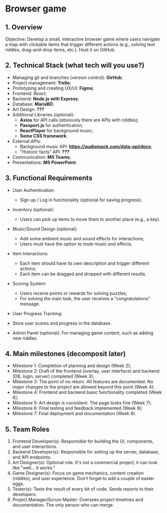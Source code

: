 # Browser game <!-- some cool name later-->

## 1. Overview

Objective: Develop a small, interactive browser game where users navigate a map with clickable items that trigger different actions (e.g., solving text riddles, drag-and-drop items, etc.). Host it on GitHub.

## 2. Technical Stack (what tech will you use?)

- Managing git and branches (version control): **GirHub**;
- Project management: **Trello**;
- Prototyping and creating UX/UI: **Figma**;
- Frontend: _React_;
- Backend: **Node.js with Express**;
- Database: **MariaBD**;
- Art Design: **???** <!-- I think that Saara can suggest something -->
- Additional Libraries (optional):
  - **Axios** for API calls (obviously there are APIs with riddles);
  - **Passport.js** for authentication;
  - **ReactPlayer** for background music;
  - **Some CSS framework**.<!-- Ask Margit on Wednesday -->
- External APIs:
  - Background music API: **https://audiomack.com/data-api/docs**;
  - "Historic facts" API: **???** <!-- Stefanie will look for some -->
- Communication: **MS Teams**;
- Presentations: **MS PowerPoint**.

## 3. Functional Requirements

- User Authentication:

  - Sign up / Log in functionality (optional for saving progress).

- Inventory (optional):

  - Users can pick up items to move them to another place (e.g., a key).

- Music/Sound Design (optional):

  - Add some ambient music and sound effects for interactions;
  - Users must have the option to mute music and effects.

- Item Interactions:

  - Each item should have its own description and trigger different actions;
  - Each item can be dragged and dropped with different results.

- Scoring System:

  - Users receive points or rewards for solving puzzles;
  - For solving the main task, the user receives a "congratulations" message.

- User Progress Tracking:

- Store user scores and progress in the database.
- Admin Panel (optional): For managing game content, such as adding new riddles.

## 4. Main milestones (decomposit later)

- Milestone 1: Completion of planning and design (Week 2);
- Milestone 2: Draft of the frontend (overlay, user interface) and backend (DB, login, server) completed (Week 3);
- Milestone 3: The point of no return. All features are documented. No major changes to the project are allowed beyond this point (Week 4);
- Milestone 4: Frontend and backend basic functionality completed (Week 6);
- Milestone 5: Art design is consistent. The page looks fine (Week 7);
- Milestone 6: Final testing and feedback implemented (Week 8);
- Milestone 7: Final deployment and documentation (Week 9).

## 5. Team Roles

1. Frontend Developer(s): Responsible for building the UI, components, and user interactions.
2. Backend Developer(s): Responsible for setting up the server, database, and API endpoints.
3. Art Designer(s): Optional role. It's not a commercial project; it can look like "well... it works."
4. Game Designer(s): Focus on game mechanics, content creation (riddles), and user experience. Don't forget to add a couple of easter eggs.
5. Tester(s): Tests the result of every bit of code. Sends reports to their developers.
6. Project Manager/Scrum Master: Oversees project timelines and documentation. The only person who can merge.
